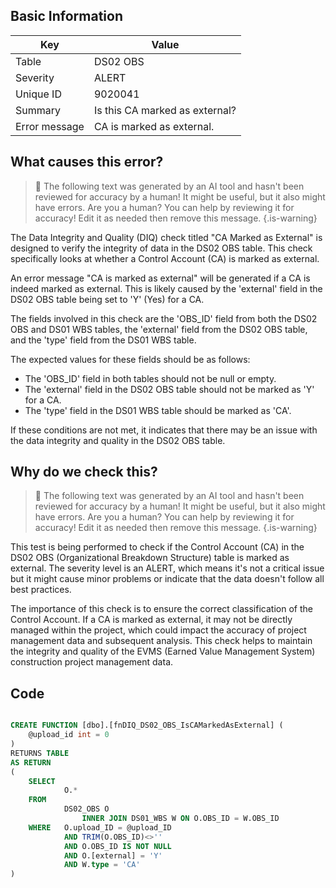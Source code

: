 ## Basic Information
| Key         | Value          |
|-------------|----------------|
| Table       | DS02 OBS |
| Severity    | ALERT |
| Unique ID   | 9020041   |
| Summary     | Is this CA marked as external? |
| Error message | CA is marked as external. |

## What causes this error?

> :robot: The following text was generated by an AI tool and hasn't been reviewed for accuracy by a human! It might be useful, but it also might have errors. Are you a human? You can help by reviewing it for accuracy! Edit it as needed then remove this message.
{.is-warning}

The Data Integrity and Quality (DIQ) check titled "CA Marked as External" is designed to verify the integrity of data in the DS02 OBS table. This check specifically looks at whether a Control Account (CA) is marked as external.

An error message "CA is marked as external" will be generated if a CA is indeed marked as external. This is likely caused by the 'external' field in the DS02 OBS table being set to 'Y' (Yes) for a CA. 

The fields involved in this check are the 'OBS_ID' field from both the DS02 OBS and DS01 WBS tables, the 'external' field from the DS02 OBS table, and the 'type' field from the DS01 WBS table. 

The expected values for these fields should be as follows: 
- The 'OBS_ID' field in both tables should not be null or empty. 
- The 'external' field in the DS02 OBS table should not be marked as 'Y' for a CA. 
- The 'type' field in the DS01 WBS table should be marked as 'CA'.

If these conditions are not met, it indicates that there may be an issue with the data integrity and quality in the DS02 OBS table.
## Why do we check this?

> :robot: The following text was generated by an AI tool and hasn't been reviewed for accuracy by a human! It might be useful, but it also might have errors. Are you a human? You can help by reviewing it for accuracy! Edit it as needed then remove this message.
{.is-warning}

This test is being performed to check if the Control Account (CA) in the DS02 OBS (Organizational Breakdown Structure) table is marked as external. The severity level is an ALERT, which means it's not a critical issue but it might cause minor problems or indicate that the data doesn't follow all best practices.

The importance of this check is to ensure the correct classification of the Control Account. If a CA is marked as external, it may not be directly managed within the project, which could impact the accuracy of project management data and subsequent analysis. This check helps to maintain the integrity and quality of the EVMS (Earned Value Management System) construction project management data.
## Code

```sql

CREATE FUNCTION [dbo].[fnDIQ_DS02_OBS_IsCAMarkedAsExternal] (
	@upload_id int = 0
)
RETURNS TABLE
AS RETURN
(
	SELECT 
			O.* 
	FROM 
			DS02_OBS O
				INNER JOIN DS01_WBS W ON O.OBS_ID = W.OBS_ID
	WHERE	O.upload_ID = @upload_ID
			AND TRIM(O.OBS_ID)<>'' 
			AND O.OBS_ID IS NOT NULL
			AND O.[external] = 'Y'
			AND W.type = 'CA'
)
```
